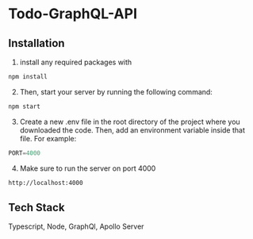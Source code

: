 # Todo-GraphQL-API

## Installation

1) install any required packages with
```bash
npm install
```
2) Then, start your server by running the following command:
```bash
npm start
```
3) Create a new .env file in the root directory of the project where you downloaded the code. Then, add an environment variable inside that file. For example:
```Typescript
PORT=4000
```
4) Make sure to run the server on port 4000
```bash
http://localhost:4000
```

## Tech Stack
Typescript, Node, GraphQl, Apollo Server
